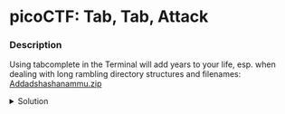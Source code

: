 # picoCTF: Tab, Tab, Attack
### Description
Using tabcomplete in the Terminal will add years to your life, esp. when dealing with long rambling directory structures and filenames: [Addadshashanammu.zip](https://mercury.picoctf.net/static/fe16c756149cfa85f23e73cd9dbd6a25/Addadshashanammu.zip)

<details closed>
<summary>Solution</summary>
  
  
### Flag
```
picoCTF{l3v3l_up!_t4k3_4_r35t!_********}
```
### Detailed Solution
```bash
unzip Addadshashanammu.zip # COMPLETE WITH TAB
```
In `Addadshashanammu.zip\Addadshashanammu\Almurbalarammi\Ashalmimilkala\Assurnabitashpi\Maelkashishi\Onnissiralis\Ularradallaku` there is an ELF file named `fang-of-haynekhtnamet`:
```bash
chmod +x fang-of-haynekhtnamet
./fang-of-haynekhtnamet
*ZAP!* picoCTF{l3v3l_up!_t4k3_4_r35t!_********} # OUTPUT, ******** IS RANDOM
```
</details>